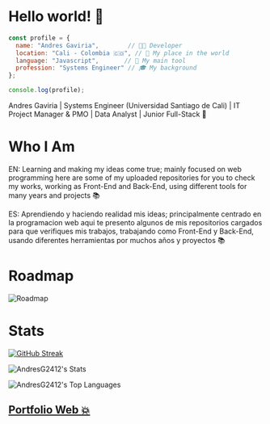 # Hello world! 👋

```javascript
const profile = {
  name: "Andres Gaviria",        // 🧑‍💻 Developer
  location: "Cali - Colombia 🇨🇴", // 📍 My place in the world
  language: "Javascript",       // 🚀 My main tool
  profession: "Systems Engineer" // 🎓 My background
};

console.log(profile);
```

 Andres Gaviria | Systems Engineer (Universidad Santiago de Cali) | IT Project Manager & PMO | Data Analyst | Junior Full-Stack 🫡


# Who I Am

EN: Learning and making my ideas come true; mainly focused on web programming here are some of my uploaded repositories for you to check my works, working as Front-End and Back-End, using different tools for many years and projects 📚

ES: Aprendiendo y haciendo realidad mis ideas; principalmente centrado en la programacion web aqui te presento algunos de mis repositorios cargados para que verifiques mis trabajos, trabajando como Front-End y Back-End, usando diferentes herramientas por muchos años y proyectos 📚


# Roadmap

![Roadmap](https://res.cloudinary.com/duwosb0hu/image/upload/v1745370204/roadmap_camilo_h1x3qz.png)

# Stats

<div class="display: 'flex'; justify-content: 'center'">

[![GitHub Streak](https://github-readme-streak-stats.herokuapp.com?user=AndresG2412&theme=dracula&border_radius=4.4&locale=es&date_format=n%2Fj%5B%2FY%5D&mode=weekly)](https://git.io/streak-stats)

![AndresG2412's Stats](https://github-readme-stats.vercel.app/api?username=AndresG2412&theme=dracula&show_icons=true&hide_border=true&count_private=true)

![AndresG2412's Top Languages](https://github-readme-stats.vercel.app/api/top-langs/?username=AndresG2412&theme=dracula&show_icons=true&hide_border=true&layout=compact)
</div>

## [Portfolio Web 💥](https://portafolio-eisi.vercel.app/)
